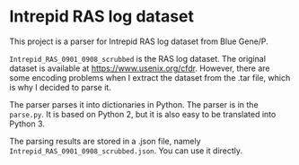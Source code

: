 # Intrepid RAS log dataset
This project is a parser for Intrepid RAS log dataset from Blue Gene/P.

```Intrepid_RAS_0901_0908_scrubbed``` is the RAS log dataset. The original dataset is available at https://www.usenix.org/cfdr. However, there are some encoding problems when I extract the dataset from the .tar file, which is why I decided to parse it.

The parser parses it into dictionaries in Python. The parser is in the ```parse.py```. It is based on Python 2, but it is also easy to be translated into Python 3.

The parsing results are stored in a .json file, namely ```Intrepid_RAS_0901_0908_scrubbed.json```. You can use it directly.
